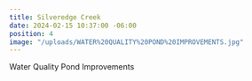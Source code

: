 ```yaml
---
title: Silveredge Creek
date: 2024-02-15 10:37:00 -06:00
position: 4
image: "/uploads/WATER%20QUALITY%20POND%20IMPROVEMENTS.jpg"
---
```


Water Quality Pond Improvements